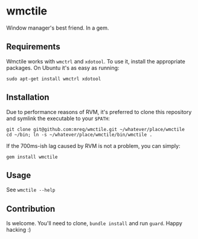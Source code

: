 # wmctile

Window manager's best friend. In a gem.

## Requirements

Wmctile works with `wmctrl` and `xdotool`. To use it, install the appropriate packages. On Ubuntu it's as easy as running:

```
sudo apt-get install wmctrl xdotool
```

## Installation

Due to performance reasons of RVM, it's preferred to clone this repository and symlink the executable to your `$PATH`:

```
git clone git@github.com:mreq/wmctile.git ~/whatever/place/wmctile
cd ~/bin; ln -s ~/whatever/place/wmctile/bin/wmctile .
```

If the 700ms-ish lag caused by RVM is not a problem, you can simply:

```
gem install wmctile
```

## Usage

See `wmctile --help`

## Contribution

Is welcome. You'll need to clone, `bundle install` and run `guard`. Happy hacking :)
